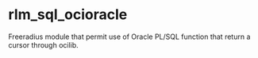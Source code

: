 # rlm_sql_ocioracle
Freeradius module that permit use of Oracle PL/SQL function that return a cursor through ocilib.
